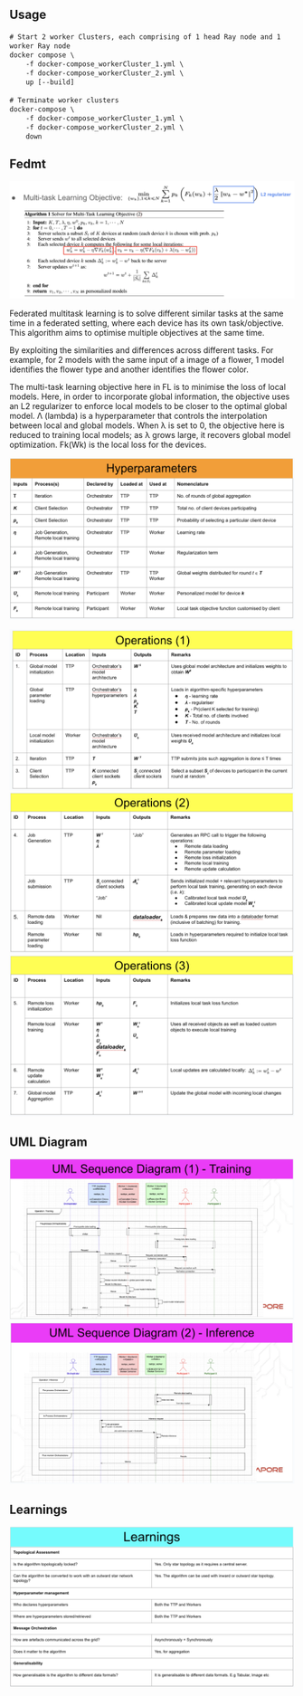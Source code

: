 ## Usage
```
# Start 2 worker Clusters, each comprising of 1 head Ray node and 1 worker Ray node 
docker compose \
    -f docker-compose_workerCluster_1.yml \
    -f docker-compose_workerCluster_2.yml \
    up [--build]

# Terminate worker clusters
docker-compose \
    -f docker-compose_workerCluster_1.yml \
    -f docker-compose_workerCluster_2.yml \
    down
```

## Fedmt 

![objective](images/objective.png)

Federated multitask learning is to solve different similar tasks at the same time in a federated setting, where each device has its own task/objective. This algorithm aims to optimise multiple objectives at the same time. 

By exploiting the similarities and differences across different tasks. For example, for 2 models with the same input of a image of a flower, 1 model identifies the flower type and another identifies the flower color. 

The multi-task learning objective here in FL is to minimise the loss of local models. Here, in order to incorporate global information, the objective uses an L2 regularizer to enforce local models to be closer to the optimal global model. Λ (lambda) is a hyperparameter that controls the interpolation between local and global models. When λ is set to 0, the objective here is reduced to training local models; as λ grows large, it recovers global model optimization. Fk(Wk) is the local loss for the devices.

![hyperp](images/hyperp.png)

![op1](images/op1.png)
![op2](images/op2.png)
![op3](images/op3.png)

## UML Diagram
![uml1](images/uml1.png)
![uml2](images/uml2.png)

## Learnings 
![learnings](images/learnings.png)
